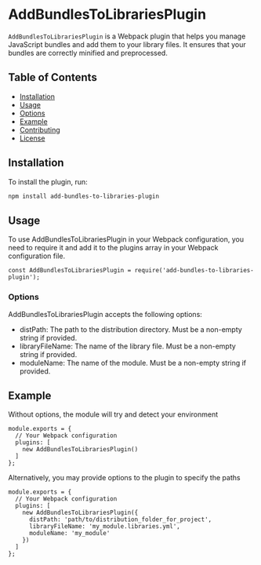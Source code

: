 # AddBundlesToLibrariesPlugin

`AddBundlesToLibrariesPlugin` is a Webpack plugin that helps you manage JavaScript bundles and add them to your library files. It ensures that your bundles are correctly minified and preprocessed.

## Table of Contents

- [Installation](#installation)
- [Usage](#usage)
- [Options](#options)
- [Example](#example)
- [Contributing](#contributing)
- [License](#license)

## Installation

To install the plugin, run:

```bash
npm install add-bundles-to-libraries-plugin
```

## Usage
To use AddBundlesToLibrariesPlugin in your Webpack configuration,
you need to require it and add it to the plugins array in your Webpack configuration file.
```
const AddBundlesToLibrariesPlugin = require('add-bundles-to-libraries-plugin');
```

### Options
AddBundlesToLibrariesPlugin accepts the following options:

 - distPath: The path to the distribution directory. Must be a non-empty string if provided.
 - libraryFileName: The name of the library file. Must be a non-empty string if provided.
 - moduleName: The name of the module. Must be a non-empty string if provided.

## Example
Without options, the module will try and detect your environment
```
module.exports = {
  // Your Webpack configuration
  plugins: [
    new AddBundlesToLibrariesPlugin()
  ]
};
```

Alternatively, you may provide options to the plugin to specify the paths
```
module.exports = {
  // Your Webpack configuration
  plugins: [
    new AddBundlesToLibrariesPlugin({
      distPath: 'path/to/distribution_folder_for_project',
      libraryFileName: 'my_module.libraries.yml',
      moduleName: 'my_module'
    })
  ]
};
```